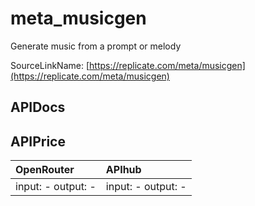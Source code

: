 # meta_musicgen

Generate music from a prompt or melody

SourceLinkName: [https://replicate.com/meta/musicgen](https://replicate.com/meta/musicgen)

## APIDocs



## APIPrice

| OpenRouter | APIhub |
|:---|:---|
| input: - output: - | input: - output: - |
